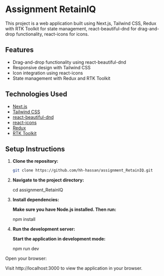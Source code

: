 # Assignment RetainIQ

This project is a web application built using Next.js, Tailwind CSS, Redux with RTK Toolkit for state management, react-beautiful-dnd for drag-and-drop functionality, react-icons for icons.

## Features

- Drag-and-drop functionality using react-beautiful-dnd
- Responsive design with Tailwind CSS
- Icon integration using react-icons
- State management with Redux and RTK Toolkit

## Technologies Used

- [Next.js](https://nextjs.org/)
- [Tailwind CSS](https://tailwindcss.com/)
- [react-beautiful-dnd](https://github.com/atlassian/react-beautiful-dnd)
- [react-icons](https://react-icons.github.io/react-icons/)
- [Redux](https://redux.js.org/)
- [RTK Toolkit](https://redux-toolkit.js.org/)

## Setup Instructions

1. **Clone the repository:**

   ```bash
   git clone https://github.com/hh-hassan/assignment_RetainIQ.git

2. **Navigate to the project directory:**
    
   cd assignment_RetainIQ

3. **Install dependencies:**

    **Make sure you have Node.js installed. Then run:**

    npm install

4. **Run the development server:**

    **Start the application in development mode:**

    npm run dev
    
Open your browser:

Visit http://localhost:3000 to view the application in your browser.